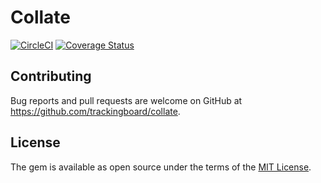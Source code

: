 # Collate

[![CircleCI](https://circleci.com/gh/trackingboard/collate.svg?style=shield)](https://circleci.com/gh/trackingboard/collate)
[![Coverage Status](https://coveralls.io/repos/github/trackingboard/collate/badge.svg)](https://coveralls.io/github/trackingboard/collate)

## Contributing

Bug reports and pull requests are welcome on GitHub at https://github.com/trackingboard/collate.


## License

The gem is available as open source under the terms of the [MIT License](http://opensource.org/licenses/MIT).

